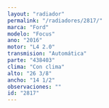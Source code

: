```yaml
---
layout: "radiador"
permalink: "/radiadores/2817/"
marca: "Ford"
modelo: "Focus"
ano: "2016"
motor: "L4 2.0"
transmision: "Automática"
parte: "438403"
clima: "Con clima"
alto: "26 3/8"
ancho: "14 1/2"
observaciones: ""
id: "2817"
---
```


